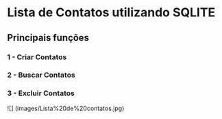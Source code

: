 # Lista de Contatos utilizando SQLITE

## Principais funções

### 1 - Criar Contatos

### 2 - Buscar Contatos

###  3 - Excluir Contatos



![] (images/Lista%20de%20contatos.jpg)
